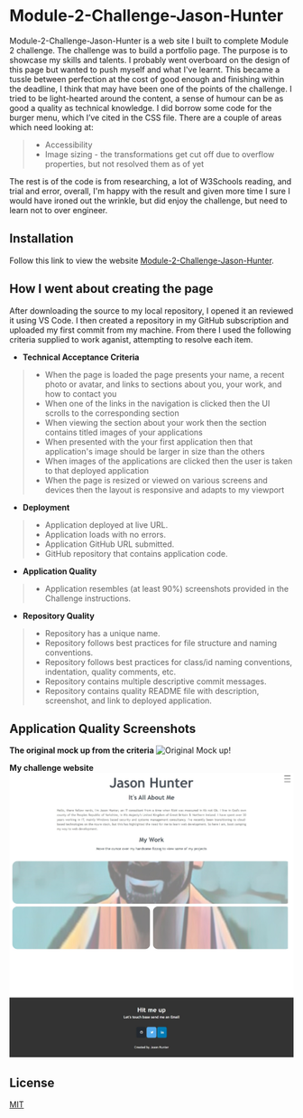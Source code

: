 # Module-2-Challenge-Jason-Hunter

Module-2-Challenge-Jason-Hunter is a web site I built to complete Module 2 challenge. The challenge was to build a portfolio page. The purpose is to showcase my skills and talents. I probably went overboard on the design of this page but wanted to push myself and what I've learnt. This became a tussle between perfection at the cost of good enough and finishing within the deadline, I think that may have been one of the points of the challenge. I tried to be light-hearted around the content, a sense of humour can be as good a quality as technical knowledge. I did borrow some code for the burger menu, which I’ve cited in the CSS file. There are a couple of areas which need looking at:
>*	Accessibility
>*	Image sizing - the transformations get cut off due to overflow properties, but not resolved them as of yet

The rest is of the code is from researching, a lot of W3Schools reading, and trial and error, overall, I'm happy with the result and given more time I sure I would have ironed out the wrinkle, but did enjoy the challenge, but need to learn not to over engineer.

## Installation

Follow this link to view the website [Module-2-Challenge-Jason-Hunter](https://computastar.github.io/Module-2-Challenge-Jason-Hunter/).

## How I went about creating the page
After downloading the source to my local repository, I opened it an reviewed it using VS Code. I then created a repository in my GitHub subscription and uploaded my first commit from my machine. From there I used the following criteria supplied to work aganist, attempting to resolve each item.

* **Technical Acceptance Criteria**
>*  When the page is loaded the page presents your name, a recent photo or avatar, and links to sections about you, your work, and how to contact you
>*  When one of the links in the navigation is clicked then the UI scrolls to the corresponding section
>*  When viewing the section about your work then the section contains titled images of your applications
>*  When presented with the your first application then that application's image should be larger in size than the others
>*  When images of the applications are clicked then the user is taken to that deployed application
>*  When the page is resized or viewed on various screens and devices then the layout is responsive and adapts to my viewport

* **Deployment**
>* Application deployed at live URL.
>* Application loads with no errors.
>* Application GitHub URL submitted.
>* GitHub repository that contains application code.

* **Application Quality**
>* Application resembles (at least 90%) screenshots provided in the Challenge instructions.

* **Repository Quality**
>* Repository has a unique name.
>* Repository follows best practices for file structure and naming conventions.
>* Repository follows best practices for class/id naming conventions, indentation, quality comments, etc.
>* Repository contains multiple descriptive commit messages.
>* Repository contains quality README file with description, screenshot, and link to deployed application.

## Application Quality Screenshots
**The original mock up from the criteria**
![Original Mock up!](/images/01-css-challenge-demo.gif "The original mock up graphic")

**My challenge website**
![My challenge website!](/images/Module-2-Challenge-Jason-Hunter.jpeg "My Module-2-Challenge-Jason-Hunter.jpeg website")

## License

[MIT](https://choosealicense.com/licenses/mit/)
